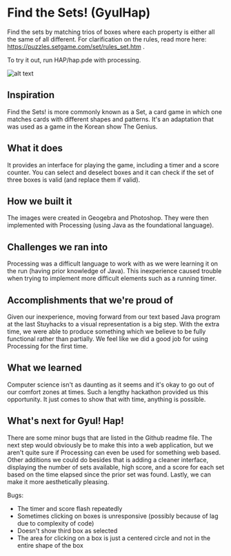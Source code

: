 # Find the Sets! (GyulHap)

Find the sets by matching trios of boxes where each property is either all the same of all different. For clarification on the rules, read more here: https://puzzles.setgame.com/set/rules_set.htm .

To try it out, run HAP/hap.pde with processing.

![alt text](https://github.com/austin-leung/GyulHap/blob/master/HAP/Image.png?raw=true)

## Inspiration
Find the Sets! is more commonly known as a Set, a card game in which one matches cards with different shapes and patterns. It's an adaptation that was used as a game in the Korean show The Genius. 

## What it does
It provides an interface for playing the game, including a timer and a score counter. You can select and deselect boxes and it can check if the set of three boxes is valid (and replace them if valid).

## How we built it
The images were created in Geogebra and Photoshop. They were then implemented with Processing (using Java as the foundational language).

## Challenges we ran into
Processing was a difficult language to work with as we were learning it on the run (having prior knowledge of Java). This inexperience caused trouble when trying to implement more difficult elements such as a running timer. 

## Accomplishments that we're proud of
Given our inexperience, moving forward from our text based Java program at the last Stuyhacks to a visual representation is a big step. With the extra time, we were able to produce something which we believe to be fully functional rather than partially. We feel like we did a good job for using Processing for the first time.

## What we learned
Computer science isn't as daunting as it seems and it's okay to go out of our comfort zones at times. Such a lengthy hackathon provided us this opportunity. It just comes to show that with time, anything is possible.

## What's next for Gyul! Hap!
There are some minor bugs that are listed in the Github readme file. The next step would obviously be to make this into a web application, but we aren't quite sure if Processing can even be used for something web based. Other additions we could do besides that is adding a cleaner interface, displaying the number of sets available, high score, and a score for each set based on the time elapsed since the prior set was found. Lastly, we can make it more aesthetically pleasing.


Bugs:

* The timer and score flash repeatedly
* Sometimes clicking on boxes is unresponsive (possibly because of lag due to complexity of code)
* Doesn't show third box as selected
* The area for clicking on a box is just a centered circle and not in the entire shape of the box



